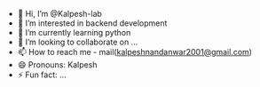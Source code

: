 - 👋 Hi, I’m @Kalpesh-lab
- 👀 I’m interested in backend development
- 🌱 I’m currently learning python
- 💞️ I’m looking to collaborate on ...
- 📫 How to reach me - mail(kalpeshnandanwar2001@gmail.com)
- 😄 Pronouns: Kalpesh
- ⚡ Fun fact: ...

